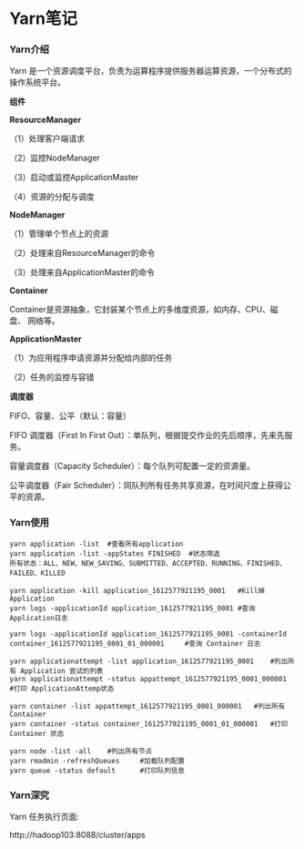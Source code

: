 # Yarn笔记

### Yarn介绍

Yarn 是一个资源调度平台，负责为运算程序提供服务器运算资源，一个分布式的操作系统平台。



**组件**

**ResourceManager**

（1）处理客户端请求 

（2）监控NodeManager

（3）启动或监控ApplicationMaster

（4）资源的分配与调度

**NodeManager**

（1）管理单个节点上的资源 

（2）处理来自ResourceManager的命令 

（3）处理来自ApplicationMaster的命令

**Container**

Container是资源抽象，它封装某个节点上的多维度资源，如内存、CPU、磁 盘、 网络等。

**ApplicationMaster**

（1）为应用程序申请资源并分配给内部的任务

（2）任务的监控与容错



**调度器**

FIFO、容量、公平（默认：容量）

FIFO 调度器（First In First Out）：单队列，根据提交作业的先后顺序，先来先服务。

容量调度器（Capacity Scheduler）：每个队列可配置一定的资源量。

公平调度器（Fair Scheduler）：同队列所有任务共享资源，在时间尺度上获得公平的资源。



### Yarn使用

```shell
yarn application -list	#查看所有application
yarn application -list -appStates FINISHED	#状态筛选
所有状态：ALL、NEW、NEW_SAVING、SUBMITTED、ACCEPTED、RUNNING、FINISHED、FAILED、KILLED

yarn application -kill application_1612577921195_0001	#Kill掉Application
yarn logs -applicationId application_1612577921195_0001	#查询 Application日志

yarn logs -applicationId application_1612577921195_0001 -containerId container_1612577921195_0001_01_000001		#查询 Container 日志

yarn applicationattempt -list application_1612577921195_0001	#列出所有 Application 尝试的列表
yarn applicationattempt -status appattempt_1612577921195_0001_000001	#打印 ApplicationAttemp状态

yarn container -list appattempt_1612577921195_0001_000001	#列出所有 Container
yarn container -status container_1612577921195_0001_01_000001	#打印 Container 状态

yarn node -list -all	#列出所有节点
yarn rmadmin -refreshQueues		#加载队列配置
yarn queue -status default		#打印队列信息
```



### Yarn深究



Yarn 任务执行页面:

http://hadoop103:8088/cluster/apps